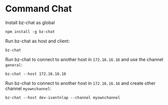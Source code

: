 # Command Chat

Install bz-chat as global
```
npm install -g bz-chat
```

Run bz-chat as host and client:
```
bz-chat 
```

Run bz-chat to connect to another host in `172.16.16.16` and use the channel  `general`: 
```
bz-chat --host 172.16.16.16
```


Run bz-chat to connect to another host in `172.16.16.16` and create other channel  `myownchannel`: 
```
bz-chat --host dev-ivantnlap --channel myownchannel
```
